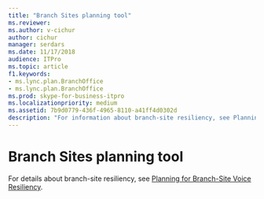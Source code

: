 ```yaml
---
title: "Branch Sites planning tool"
ms.reviewer: 
ms.author: v-cichur
author: cichur
manager: serdars
ms.date: 11/17/2018
audience: ITPro
ms.topic: article
f1.keywords:
- ms.lync.plan.BranchOffice
- ms.lync.plan.BranchOffice
ms.prod: skype-for-business-itpro
ms.localizationpriority: medium
ms.assetid: 7b9d0779-436f-4965-8110-a41ff4d0302d
description: "For information about branch-site resiliency, see Planning for Branch-Site Voice Resiliency."
---
```


# Branch Sites planning tool

For details about branch-site resiliency, see [Planning for Branch-Site Voice Resiliency](/previous-versions/office/lync-server-2013/lync-server-2013-planning-for-branch-site-voice-resiliency).
